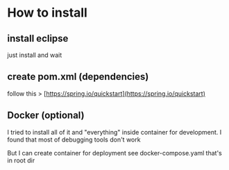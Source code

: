 # How to install

## install eclipse 
just install and wait

## create pom.xml (dependencies)

follow this > [https://spring.io/quickstart](https://spring.io/quickstart)

## Docker (optional) 
I tried to install all of it and "everything" inside container for development. I found that most of debugging tools don't work

But I can create container for deployment see docker-compose.yaml that's in root dir
